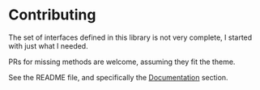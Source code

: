 # Contributing

The set of interfaces defined in this library is not very complete, I started with just what I needed.

PRs for missing methods are welcome, assuming they fit the theme.

See the README file, and specifically the [Documentation](https://github.com/raquo/ew#documentation) section.
